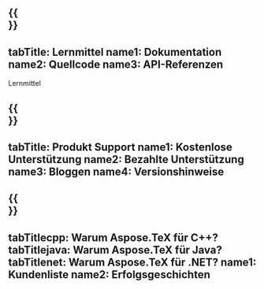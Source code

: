 ﻿---
translation: true
deploy: false
---

{{<section learningresources>}}
---
tabTitle: Lernmittel
name1: Dokumentation
name2: Quellcode
name3: API-Referenzen
---

Lernmittel

{{<section support>}}
---
tabTitle: Produkt Support
name1: Kostenlose Unterstützung
name2: Bezahlte Unterstützung
name3: Bloggen
name4: Versionshinweise
---

{{<section why>}}
---
tabTitlecpp: Warum Aspose.TeX für C++?
tabTitlejava: Warum Aspose.TeX für Java?
tabTitlenet: Warum Aspose.TeX für .NET?
name1: Kundenliste
name2: Erfolgsgeschichten
---




